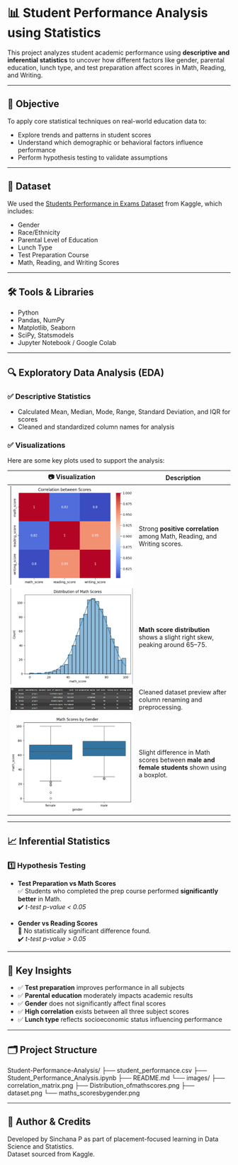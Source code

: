 # 📊 Student Performance Analysis using Statistics

This project analyzes student academic performance using **descriptive and inferential statistics** to uncover how different factors like gender, parental education, lunch type, and test preparation affect scores in Math, Reading, and Writing.

---

## 🧠 Objective

To apply core statistical techniques on real-world education data to:
- Explore trends and patterns in student scores
- Understand which demographic or behavioral factors influence performance
- Perform hypothesis testing to validate assumptions

---

## 📁 Dataset

We used the [Students Performance in Exams Dataset](https://www.kaggle.com/datasets/spscientist/students-performance-in-exams) from Kaggle, which includes:
- Gender
- Race/Ethnicity
- Parental Level of Education
- Lunch Type
- Test Preparation Course
- Math, Reading, and Writing Scores

---

## 🛠️ Tools & Libraries

- Python
- Pandas, NumPy
- Matplotlib, Seaborn
- SciPy, Statsmodels
- Jupyter Notebook / Google Colab

---

## 🔍 Exploratory Data Analysis (EDA)

### ✅ Descriptive Statistics
- Calculated Mean, Median, Mode, Range, Standard Deviation, and IQR for scores
- Cleaned and standardized column names for analysis

### ✅ Visualizations

Here are some key plots used to support the analysis:

| 📷 Visualization | Description |
|------------------|-------------|
| ![Correlation Matrix](images/correlation_matrix.png) | Strong **positive correlation** among Math, Reading, and Writing scores. |
| ![Math Score Distribution](images/Distribution_of_mathscores.png) | **Math score distribution** shows a slight right skew, peaking around 65–75. |
| ![Dataset Preview](images/dataset.png) | Cleaned dataset preview after column renaming and preprocessing. |
| ![Math Scores by Gender](images/maths_scoresbygender.png) | Slight difference in Math scores between **male and female students** shown using a boxplot. |


---

## 📈 Inferential Statistics

### 1️⃣ Hypothesis Testing

- **Test Preparation vs Math Scores**  
  ✅ Students who completed the prep course performed **significantly better** in Math.  
  ✔️ _t-test p-value < 0.05_

- **Gender vs Reading Scores**  
  🚫 No statistically significant difference found.  
  ✔️ _t-test p-value > 0.05_

---

## 🧾 Key Insights

- ✅ **Test preparation** improves performance in all subjects
- ✅ **Parental education** moderately impacts academic results
- ✅ **Gender** does not significantly affect final scores
- ✅ **High correlation** exists between all three subject scores
- ✅ **Lunch type** reflects socioeconomic status influencing performance

---

## 🗂️ Project Structure

Student-Performance-Analysis/
├── student_performance.csv
├── Student_Performance_Analysis.ipynb
├── README.md
└── images/
├── correlation_matrix.png
├── Distribution_ofmathscores.png
├── dataset.png
└── maths_scoresbygender.png



---

## 🔗 Author & Credits

Developed by Sinchana P as part of placement-focused learning in Data Science and Statistics.  
Dataset sourced from Kaggle.



